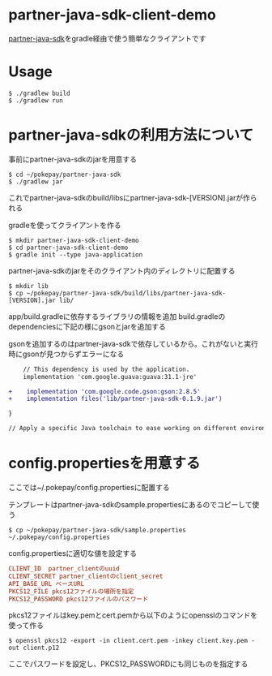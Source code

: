 # partner-java-sdk-client-demo

[partner-java-sdk](https://github.com/pokepay/partner-java-sdk)をgradle経由で使う簡単なクライアントです

# Usage

```
$ ./gradlew build
$ ./gradlew run
```

# partner-java-sdkの利用方法について

事前にpartner-java-sdkのjarを用意する

```
$ cd ~/pokepay/partner-java-sdk
$ ./gradlew jar
```

これでpartner-java-sdkのbuild/libsにpartner-java-sdk-[VERSION].jarが作られる

gradleを使ってクライアントを作る
```
$ mkdir partner-java-sdk-client-demo
$ cd partner-java-sdk-client-demo
$ gradle init --type java-application
```

partner-java-sdkのjarをそのクライアント内のディレクトリに配置する
```
$ mkdir lib
$ cp ~/pokepay/partner-java-sdk/build/libs/partner-java-sdk-[VERSION].jar lib/
```

app/build.gradleに依存するライブラリの情報を追加
build.gradleのdependenciesに下記の様にgsonとjarを追加する

gsonを追加するのはpartner-java-sdkで依存しているから。これがないと実行時にgsonが見つからずエラーになる

```diff
    // This dependency is used by the application.
    implementation 'com.google.guava:guava:31.1-jre'

+    implementation 'com.google.code.gson:gson:2.8.5'
+    implementation files('lib/partner-java-sdk-0.1.9.jar')

}

// Apply a specific Java toolchain to ease working on different environments.
```

# config.propertiesを用意する

ここでは~/.pokepay/config.propertiesに配置する

テンプレートはpartner-java-sdkのsample.propertiesにあるのでコピーして使う

```
$ cp ~/pokepay/partner-java-sdk/sample.properties ~/.pokepay/config.properties
```

config.propertiesに適切な値を設定する

```ini
CLIENT_ID  partner_clientのuuid
CLIENT_SECRET partner_clientのclient_secret
API_BASE_URL ベースURL
PKCS12_FILE pkcs12ファイルの場所を指定
PKCS12_PASSWORD pkcs12ファイルのパスワード
```

pkcs12ファイルはkey.pemとcert.pemから以下のようにopensslのコマンドを使って作る

```
$ openssl pkcs12 -export -in client.cert.pem -inkey client.key.pem -out client.p12
```

ここでパスワードを設定し、PKCS12_PASSWORDにも同じものを指定する
